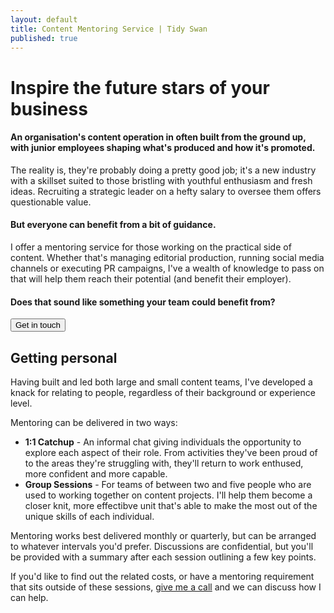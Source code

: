 ```yaml
---
layout: default
title: Content Mentoring Service | Tidy Swan
published: true
---
```


# Inspire the future stars of your business

#### An organisation's content operation in often built from the ground up, with junior employees shaping what's produced and how it's promoted.

The reality is, they're probably doing a pretty good job; it's a new industry with a skillset suited to those bristling with youthful enthusiasm and fresh ideas. Recruiting a strategic leader on a hefty salary to oversee them offers questionable value.

#### But everyone can benefit from a bit of guidance.

I offer a mentoring service for those working on the practical side of content. Whether that's managing editorial production, running social media channels or executing PR campaigns, I've a wealth of knowledge to pass on that will help them reach their potential (and benefit their employer). 

#### Does that sound like something your team could benefit from?

<a href="/contact"><button class="button">Get in touch</button></a>

## Getting personal

Having built and led both large and small content teams, I've developed a knack for relating to people, regardless of their background or experience level.

Mentoring can be delivered in two ways:

- **1:1 Catchup** - An informal chat giving individuals the opportunity to explore each aspect of their role. From activities they've been proud of to the areas they're struggling with, they'll return to work enthused, more confident and more capable.
- **Group Sessions** - For teams of between two and five people who are used to working together on content projects. I'll help them become a closer knit, more effectibve unit that's able to make the most out of the unique skills of each individual. 

Mentoring works best delivered monthly or quarterly, but can be arranged to whatever intervals you'd prefer. Discussions are confidential, but you'll be provided with a summary after each session outlining a few key points.

If you'd like to find out the related costs, or have a mentoring requirement that sits outside of these sessions, [give me a call](/contact) and we can discuss how I can help.